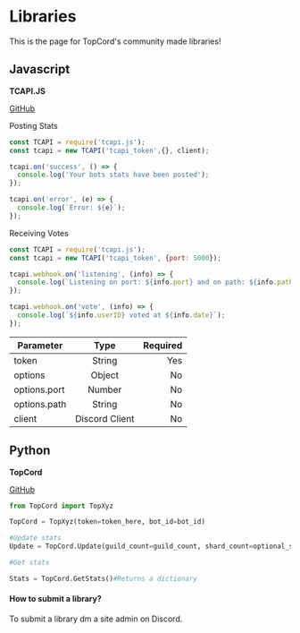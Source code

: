 # Libraries

This is the page for TopCord's community made libraries!

## Javascript 

**TCAPI.JS**

[GitHub](https://github.com/Misly16/TCAPI.JS)

Posting Stats
```js
const TCAPI = require('tcapi.js');
const tcapi = new TCAPI('tcapi_token',{}, client);

tcapi.on('success', () => {
  console.log('Your bots stats have been posted');
});

tcapi.on('error', (e) => {
  console.log(`Error: ${e}`);
});
```

Receiving Votes
```js
const TCAPI = require('tcapi.js');
const tcapi = new TCAPI('tcapi_token', {port: 5000});

tcapi.webhook.on('listening', (info) => {
  console.log(`Listening on port: ${info.port} and on path: ${info.path}`);
});

tcapi.webhook.on('vote', (info) => {
  console.log(`${info.userID} voted at ${info.date}`);
});

```

| Parameter     | Type          | Required  |
| ------------- |:-------------:| ---------:|
| token         | String        |   Yes     |
| options       | Object        |   No      |
| options.port  | Number        |   No      |
| options.path  | String        |   No      |
| client        | Discord Client|   No      |


## Python 

**TopCord**

[GitHub](https://github.com/MrStretchd/TopCord)
```py
from TopCord import TopXyz

TopCord = TopXyz(token=token_here, bot_id=bot_id)

#Update stats
Update = TopCord.Update(guild_count=guild_count, shard_count=optional_shard_count)

#Get stats

Stats = TopCord.GetStats()#Returns a dictionary
```


#### How to submit a library?
To submit a library dm a site admin on Discord.

